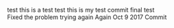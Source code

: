 test this is a test test
this is my test commit
final test  
Fixed the problem trying again
Again
Oct 9 2017 Commit
